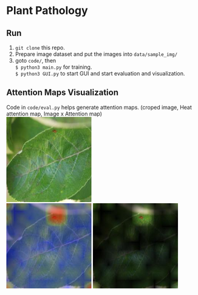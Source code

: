# Plant Pathology

## Run

1. `git clone` this repo.
2. Prepare image dataset and put the images into `data/sample_img/`
3. goto `code/`, then  
    `$ python3 main.py` for training.  
    `$ python3 GUI.py` to start GUI and start evaluation and visualization.  

## Attention Maps Visualization  

Code in `code/eval.py` helps generate attention maps. (croped image, Heat attention map, Image x Attention map)  
![](./code/images_output/Train_6.jpg_raw.jpg)  
![](./code/images_output/Train_6.jpg_heat_atten.jpg)
![](./code/images_output/Train_6.jpg_raw_atten.jpg)